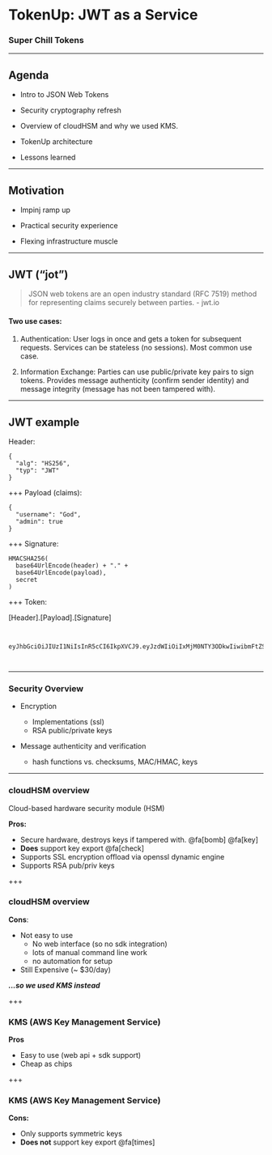 # TokenUp: JWT as a Service

### Super Chill Tokens

---

## Agenda

- Intro to JSON Web Tokens

- Security cryptography refresh

- Overview of cloudHSM and why we used KMS.

- TokenUp architecture

- Lessons learned

---

## Motivation

- Impinj ramp up

- Practical security experience

- Flexing infrastructure muscle

<!-- ---?code=src/go/server.go&lang=golang&title=Golang File -->

---

## JWT (“jot”)

> JSON web tokens are an open industry standard (RFC 7519) method for  representing claims securely between parties. - jwt.io

#### Two use cases:

1. Authentication: User logs in once and gets a token for subsequent requests. Services can be stateless (no sessions). Most common use case.

2. Information Exchange: Parties can use public/private key pairs to sign tokens. Provides message authenticity (confirm sender identity) and message integrity (message has not been tampered with).

---

## JWT example

Header:
```
{
  "alg": "HS256",
  "typ": "JWT"
}
```
+++
Payload (claims):
```
{
  "username": "God",
  "admin": true
}
```
+++
Signature:
```
HMACSHA256(
  base64UrlEncode(header) + "." +
  base64UrlEncode(payload),
  secret
)
```
+++
Token:

[Header].[Payload].[Signature]

```


eyJhbGciOiJIUzI1NiIsInR5cCI6IkpXVCJ9.eyJzdWIiOiIxMjM0NTY3ODkwIiwibmFtZSI6IkpvaG4gRG9lIiwiYWRtaW4iOnRydWV9.TJVA95OrM7E2cBab30RMHrHDcEfxjoYZgeFONFh7HgQ



```

---

### Security Overview

<!-- TODO -->
- Encryption
  - Implementations (ssl)
  - RSA public/private keys

- Message authenticity and verification
  - hash functions vs. checksums, MAC/HMAC, keys

---

### cloudHSM overview

Cloud-based hardware security module (HSM)

__Pros:__
- Secure hardware, destroys keys if tampered with. @fa[bomb] @fa[key]
- __Does__ support key export @fa[check]
- Supports SSL encryption offload via openssl dynamic engine
- Supports RSA pub/priv keys

+++
### cloudHSM overview

__Cons__:
- Not easy to use
  - No web interface (so no sdk integration)
  - lots of manual command line work
  - no automation for setup
- Still Expensive (~ $30/day)

___...so we used KMS instead___

+++
### KMS (AWS Key Management Service)

__Pros__
- Easy to use (web api + sdk support)
- Cheap as chips

+++
### KMS (AWS Key Management Service)

__Cons:__
- Only supports symmetric keys
- __Does not__ support key export @fa[times]
